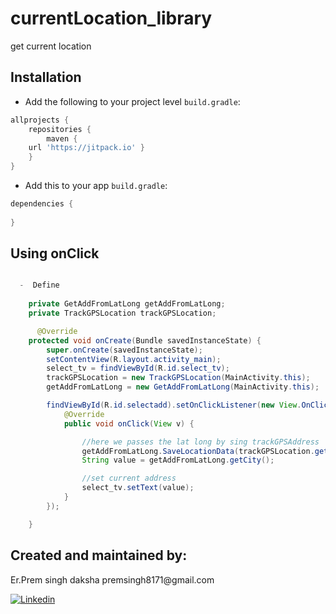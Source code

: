 # currentLocation_library
get current location 

## Installation

-  Add the following to your project level `build.gradle`:
 
```gradle
allprojects {
	repositories {
		maven { 
    url 'https://jitpack.io' }
	}
}
```
  -  Add this to your app `build.gradle`:
 
```gradle
dependencies {
      
}
```
## Using onClick

```java

  -  Define 
  
    private GetAddFromLatLong getAddFromLatLong;
    private TrackGPSLocation trackGPSLocation;

      @Override
    protected void onCreate(Bundle savedInstanceState) {
        super.onCreate(savedInstanceState);
        setContentView(R.layout.activity_main);
        select_tv = findViewById(R.id.select_tv);
        trackGPSLocation = new TrackGPSLocation(MainActivity.this);
        getAddFromLatLong = new GetAddFromLatLong(MainActivity.this);

        findViewById(R.id.selectadd).setOnClickListener(new View.OnClickListener() {
            @Override
            public void onClick(View v) {

                //here we passes the lat long by sing trackGPSAddress
                getAddFromLatLong.SaveLocationData(trackGPSLocation.getLatitude(), trackGPSLocation.getLongitude());
                String value = getAddFromLatLong.getCity();

                //set current address
                select_tv.setText(value);
            }
        });

    }
```

<h2>Created and maintained by:</h2>
<p>Er.Prem singh daksha  premsingh8171@gmail.com</p>
<p><a href="https://www.linkedin.com/in/prem-singh-daksha-82az/"> <img src="https://github.com/anitaa1990/DeviceInfo-Sample/blob/master/media/linkedin-icon.png" alt="Linkedin" style="max-width:100%;"> </a></p>

